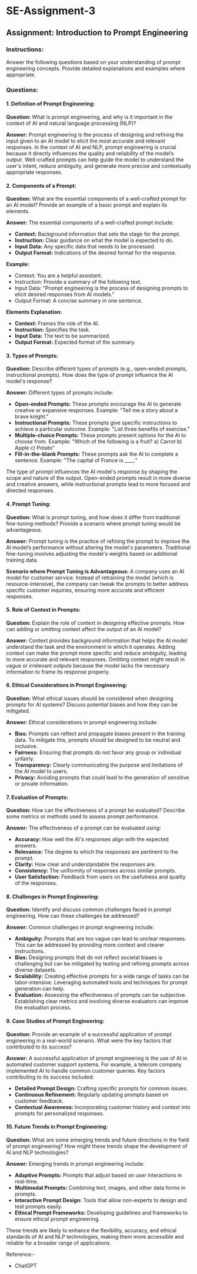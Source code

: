 # SE-Assignment-3

## Assignment: Introduction to Prompt Engineering

### Instructions:
Answer the following questions based on your understanding of prompt engineering concepts. Provide detailed explanations and examples where appropriate.

### Questions:

#### 1. Definition of Prompt Engineering:
**Question:** What is prompt engineering, and why is it important in the context of AI and natural language processing (NLP)? 

**Answer:** Prompt engineering is the process of designing and refining the input given to an AI model to elicit the most accurate and relevant responses. In the context of AI and NLP, prompt engineering is crucial because it directly influences the quality and reliability of the model’s output. Well-crafted prompts can help guide the model to understand the user's intent, reduce ambiguity, and generate more precise and contextually appropriate responses.

#### 2. Components of a Prompt:
**Question:** What are the essential components of a well-crafted prompt for an AI model? Provide an example of a basic prompt and explain its elements.

**Answer:** The essential components of a well-crafted prompt include:
   - **Context:** Background information that sets the stage for the prompt.
   - **Instruction:** Clear guidance on what the model is expected to do.
   - **Input Data:** Any specific data that needs to be processed.
   - **Output Format:** Indications of the desired format for the response.

**Example:**
- Context: You are a helpful assistant.
- Instruction: Provide a summary of the following text.
- Input Data: "Prompt engineering is the process of designing prompts to elicit desired responses from AI models."
- Output Format: A concise summary in one sentence.

**Elements Explanation:**
   - **Context:** Frames the role of the AI.
   - **Instruction:** Specifies the task.
   - **Input Data:** The text to be summarized.
   - **Output Format:** Expected format of the summary.

#### 3. Types of Prompts:
**Question:** Describe different types of prompts (e.g., open-ended prompts, instructional prompts). How does the type of prompt influence the AI model's response?

**Answer:** Different types of prompts include:
   - **Open-ended Prompts:** These prompts encourage the AI to generate creative or expansive responses. Example: "Tell me a story about a brave knight."
   - **Instructional Prompts:** These prompts give specific instructions to achieve a particular outcome. Example: "List three benefits of exercise."
   - **Multiple-choice Prompts:** These prompts present options for the AI to choose from. Example: "Which of the following is a fruit? a) Carrot b) Apple c) Potato"
   - **Fill-in-the-blank Prompts:** These prompts ask the AI to complete a sentence. Example: "The capital of France is ____."

The type of prompt influences the AI model's response by shaping the scope and nature of the output. Open-ended prompts result in more diverse and creative answers, while instructional prompts lead to more focused and directed responses.

#### 4. Prompt Tuning:
**Question:** What is prompt tuning, and how does it differ from traditional fine-tuning methods? Provide a scenario where prompt tuning would be advantageous.

**Answer:** Prompt tuning is the practice of refining the prompt to improve the AI model’s performance without altering the model's parameters. Traditional fine-tuning involves adjusting the model's weights based on additional training data.

**Scenario where Prompt Tuning is Advantageous:**
A company uses an AI model for customer service. Instead of retraining the model (which is resource-intensive), the company can tweak the prompts to better address specific customer inquiries, ensuring more accurate and efficient responses.

#### 5. Role of Context in Prompts:
**Question:** Explain the role of context in designing effective prompts. How can adding or omitting context affect the output of an AI model?

**Answer:** Context provides background information that helps the AI model understand the task and the environment in which it operates. Adding context can make the prompt more specific and reduce ambiguity, leading to more accurate and relevant responses. Omitting context might result in vague or irrelevant outputs because the model lacks the necessary information to frame its response properly.

#### 6. Ethical Considerations in Prompt Engineering:
**Question:** What ethical issues should be considered when designing prompts for AI systems? Discuss potential biases and how they can be mitigated.

**Answer:** Ethical considerations in prompt engineering include:
   - **Bias:** Prompts can reflect and propagate biases present in the training data. To mitigate this, prompts should be designed to be neutral and inclusive.
   - **Fairness:** Ensuring that prompts do not favor any group or individual unfairly.
   - **Transparency:** Clearly communicating the purpose and limitations of the AI model to users.
   - **Privacy:** Avoiding prompts that could lead to the generation of sensitive or private information.

#### 7. Evaluation of Prompts:
**Question:** How can the effectiveness of a prompt be evaluated? Describe some metrics or methods used to assess prompt performance.

**Answer:** The effectiveness of a prompt can be evaluated using:
   - **Accuracy:** How well the AI's responses align with the expected answers.
   - **Relevance:** The degree to which the responses are pertinent to the prompt.
   - **Clarity:** How clear and understandable the responses are.
   - **Consistency:** The uniformity of responses across similar prompts.
   - **User Satisfaction:** Feedback from users on the usefulness and quality of the responses.

#### 8. Challenges in Prompt Engineering:
**Question:** Identify and discuss common challenges faced in prompt engineering. How can these challenges be addressed?

**Answer:** Common challenges in prompt engineering include:
   - **Ambiguity:** Prompts that are too vague can lead to unclear responses. This can be addressed by providing more context and clearer instructions.
   - **Bias:** Designing prompts that do not reflect societal biases is challenging but can be mitigated by testing and refining prompts across diverse datasets.
   - **Scalability:** Creating effective prompts for a wide range of tasks can be labor-intensive. Leveraging automated tools and techniques for prompt generation can help.
   - **Evaluation:** Assessing the effectiveness of prompts can be subjective. Establishing clear metrics and involving diverse evaluators can improve the evaluation process.

#### 9. Case Studies of Prompt Engineering:
**Question:** Provide an example of a successful application of prompt engineering in a real-world scenario. What were the key factors that contributed to its success?

**Answer:** A successful application of prompt engineering is the use of AI in automated customer support systems. For example, a telecom company implemented AI to handle common customer queries. Key factors contributing to its success included:
   - **Detailed Prompt Design:** Crafting specific prompts for common issues.
   - **Continuous Refinement:** Regularly updating prompts based on customer feedback.
   - **Contextual Awareness:** Incorporating customer history and context into prompts for personalized responses.

#### 10. Future Trends in Prompt Engineering:
**Question:** What are some emerging trends and future directions in the field of prompt engineering? How might these trends shape the development of AI and NLP technologies?

**Answer:** Emerging trends in prompt engineering include:
   - **Adaptive Prompts:** Prompts that adjust based on user interactions in real-time.
   - **Multimodal Prompts:** Combining text, images, and other data forms in prompts.
   - **Interactive Prompt Design:** Tools that allow non-experts to design and test prompts easily.
   - **Ethical Prompt Frameworks:** Developing guidelines and frameworks to ensure ethical prompt engineering.

These trends are likely to enhance the flexibility, accuracy, and ethical standards of AI and NLP technologies, making them more accessible and reliable for a broader range of applications.

Reference:-
- ChatGPT

